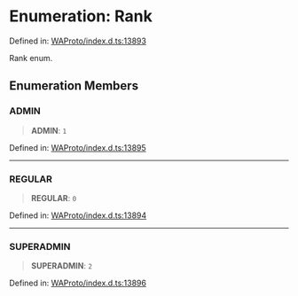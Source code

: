 # Enumeration: Rank

Defined in: [WAProto/index.d.ts:13893](https://github.com/Fokusdotid/Baileys/blob/3623833a320f5e60f370ef835f3de341453290f5/WAProto/index.d.ts#L13893)

Rank enum.

## Enumeration Members

### ADMIN

> **ADMIN**: `1`

Defined in: [WAProto/index.d.ts:13895](https://github.com/Fokusdotid/Baileys/blob/3623833a320f5e60f370ef835f3de341453290f5/WAProto/index.d.ts#L13895)

***

### REGULAR

> **REGULAR**: `0`

Defined in: [WAProto/index.d.ts:13894](https://github.com/Fokusdotid/Baileys/blob/3623833a320f5e60f370ef835f3de341453290f5/WAProto/index.d.ts#L13894)

***

### SUPERADMIN

> **SUPERADMIN**: `2`

Defined in: [WAProto/index.d.ts:13896](https://github.com/Fokusdotid/Baileys/blob/3623833a320f5e60f370ef835f3de341453290f5/WAProto/index.d.ts#L13896)
